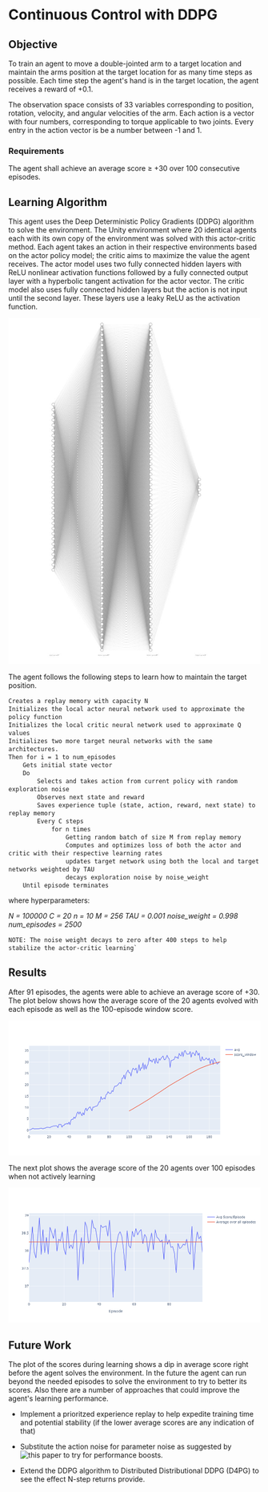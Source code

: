 # Continuous Control with DDPG

## Objective

To train an agent to move a double-jointed arm to a target location and maintain the arms position at the target location for as many time steps as possible. Each time step the agent's hand is in the target location, the agent receives a reward of +0.1.

The observation space consists of 33 variables corresponding to position, rotation, velocity, and angular velocities of the arm. Each action is a vector with four numbers, corresponding to torque applicable to two joints. Every entry in the action vector is be a number between -1 and 1.

### Requirements

The agent shall achieve an average score ≥ +30 over 100 consecutive episodes.

## Learning Algorithm

This agent uses the Deep Deterministic Policy Gradients (DDPG) algorithm to solve the environment. The Unity environment where 20 identical agents each with its own copy of the environment was solved with this actor-critic method. Each agent takes an action in their respective environments based on the actor policy model; the critic aims to maximize the value the agent receives. The actor model uses two fully connected hidden layers with ReLU nonlinear activation functions followed by a fully connected output layer with a hyperbolic tangent activation for the actor vector. The critic model also uses fully connected hidden layers but the action is not input until the second layer. These layers use a leaky ReLU as the activation function.

![Model Architecture](assets/nn_svg.JPG)

The agent follows the following steps to learn how to maintain the target position.

    Creates a replay memory with capacity N
    Initializes the local actor neural network used to approximate the policy function
    Initializes the local critic neural network used to approximate Q values
    Initializes two more target neural networks with the same architectures.
    Then for i = 1 to num_episodes
        Gets initial state vector
        Do
            Selects and takes action from current policy with random exploration noise
            Observes next state and reward
            Saves experience tuple (state, action, reward, next state) to replay memory
            Every C steps
                for n times
                    Getting random batch of size M from replay memory
                    Computes and optimizes loss of both the actor and critic with their respective learning rates
                    updates target network using both the local and target networks weighted by TAU
                    decays exploration noise by noise_weight
        Until episode terminates

where hyperparameters:

*N = 100000*
*C = 20*
*n = 10*
*M = 256*
*TAU = 0.001*
*noise_weight = 0.998*
*num_episodes = 2500*

```
NOTE: The noise weight decays to zero after 400 steps to help stabilize the actor-critic learning`
```

## Results

After 91 episodes, the agents were able to achieve an average score of +30. The plot below shows how the average score of the 20 agents evolved with each episode as well as the 100-episode window score.

![Episode Scores](assets/episodescores.png)

The next plot shows the average score of the 20 agents over 100 episodes when not actively learning

![Test Scores](assets/testscores.png)

## Future Work

The plot of the scores during learning shows a dip in average score right before the agent solves the environment. In the future the agent can run beyond the needed episodes to solve the environment to try to better its scores. Also there are a number of approaches that could improve the agent's learning performance.

+ Implement a prioritzed experience replay to help expedite training time and potential stability (if the lower average scores are any indication of that)

+ Substitute the action noise for parameter noise as suggested by ![this paper](https://arxiv.org/abs/1706.01905) to try for performance boosts.

+ Extend the DDPG algorithm to Distributed Distributional DDPG (D4PG) to see the effect N-step returns provide.
